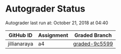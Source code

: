 # Autograder Status
Autograder last run at: October 21, 2018 at 04:40

| GitHub ID | Assignment | Graded Branch |
|-----------|------------|---------------|
| jillianaraya | a4 | [graded-9c5599](https://github.com/Fall2018COMP401-001/a4-jillianaraya/tree/graded-9c5599) | 
